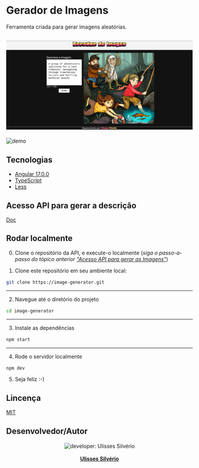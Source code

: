 # Gerador de Imagens

Ferramenta criada para gerar imagens aleatórias.

![Screenshot](./preview/Screenshot.png)
---
![demo](https://github.com/Odisseu93/image-generator/assets/76600539/7af61c34-23b1-4490-a71c-01f1166aecf6)


## Tecnologias

- [Angular 17.0.0](https://angular.io/)
- [TypeScript](https://www.typescriptlang.org/)
- [Less](https://lesscss.org/)

## <a id="image-generator-api"></a> Acesso API para gerar a descrição

[Doc](https://github.com/Odisseu93/openai-api)

## Rodar localmente

0. Clone o repositório da API, e execute-o localmente (_siga o passo-a-passo do tópico anterior ["Acesso API para gerar as Imagens"](#image-generator-api)_)

1. Clone este repositório em seu ambiente local:

```bash
git clone https://image-generator.git
```

---

2. Navegue até o diretório do projeto

```bash
cd image-generator
```

---

3. Instale as dependências

```bash
npm start
```

---

4. Rode o servidor localmente

```bash
npm dev
```

5. Seja feliz :-)

## Lincença

[MIT](LICENSE.md)

## Desenvolvedor/Autor

<div align="center">
  <img src="https://user-images.githubusercontent.com/76600539/235897309-88ab21df-d0be-4905-829c-36ab68ebc2e8.png" alt="developer: Ulisses Silvério"    width="200px" align="center"/>
</div>
<br>
<div align="center" margin="50px">
 <a href="https://ulisses.tec.br" align="center">
  <b>Ulisses Silvério</b>
</a>
</div>
